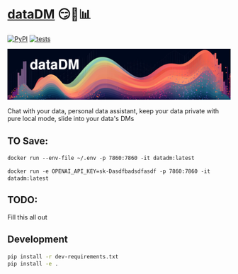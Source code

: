 # [dataDM](https://github.com/approximatelabs/datadm) 😏💬📊

[![PyPI](https://img.shields.io/pypi/v/datadm)](https://pypi.org/project/datadm/)
[![tests](https://github.com/approximatelabs/datadm/actions/workflows/test-build-publish.yml/badge.svg)](https://github.com/approximatelabs/datadm/actions/workflows/test-build-publish.yml)

![dataDM](datadm-header.png?raw=true)

Chat with your data, personal data assistant, keep your data private with pure local mode, slide into your data's DMs


## TO Save:

```
docker run --env-file ~/.env -p 7860:7860 -it datadm:latest
```

```
docker run -e OPENAI_API_KEY=sk-Dasdfbadsdfasdf -p 7860:7860 -it datadm:latest
```

## TODO:
Fill this all out

## Development

```bash
pip install -r dev-requirements.txt
pip install -e .
```

